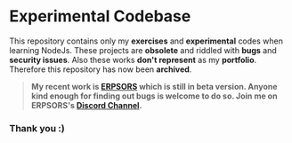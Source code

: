 # Experimental Codebase

This repository contains only my **exercises** and **experimental** codes when learning NodeJs. These projects are **obsolete** and  riddled with **bugs** and **security issues**. Also these works **don't represent** as my **portfolio**. Therefore this repository has now been **archived**.

> **My recent work is [ERPSORS](https://erpsors.vercel.app/) which is still in beta version. Anyone kind enough for finding out bugs is welcome to do so. Join me on ERPSORS's [Discord Channel](https://discord.gg/83rzbMfftk).**

### Thank you :)
